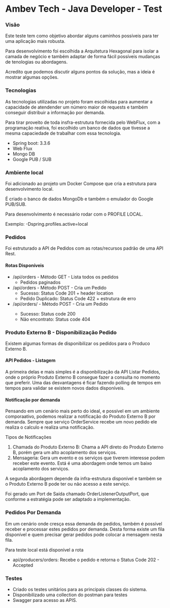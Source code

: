 # Ambev Tech - Java Developer - Test

### Visão
Este teste tem como objetivo abordar alguns caminhos possíveis para ter uma aplicação mais robusta.

Para desenvolvimento foi escolhida a Arquitetura Hexagonal para isolar a camada de negócio e também adaptar de forma fácil possíveis mudanças de tenologias ou abordagens.

Acredito que podemos discutir alguns pontos da solução, mas a ideia é mostrar algumas opções.


### Tecnologias
As tecnologias utilizadas no projeto foram escolhidas para aumentar a capacidade de atendender um número maior de requests e também conseguir distribuir a informação por demanda.

Para tirar proveito de toda insfra-estrutura fornecida pelo WebFlux, com a programação reativa, foi escolhido um banco de dados que tivesse a mesma capaciedade de trabalhar com essa tecnologia.

* Spring boot: 3.3.6
* Web Flux
* Mongo DB
* Google PUB / SUB

### Ambiente local
Foi adicionado ao projeto um Docker Compose que cria a estrutura para desenvolvimento local.

É criado o banco de dados MongoDb e também o emulador do Google PUB/SUB.

Para desenvolvimento é necessário rodar com o PROFILE LOCAL.

Exemplo: -Dspring.profiles.active=local

### Pedidos
Foi estruturado a API de Pedidos com as rotas/recursos padrão de uma API Rest.

#### Rotas Disponíveis
* /api/orders - Método GET - Lista todos os pedidos
  * Pedidos paginados
* /api/orders - Método POST - Cria um Pedido
  * Sucesso: Status Code 201 + header location
  * Pedido Duplicado: Status Code 422 + estrutura de erro
* /api/orders/<id mondo db> - Método POST - Cria um Pedido
  * Sucesso: Status code 200
  * Não encontrato: Status code 404

### Produto Externo B - Disponibilização Pedido
Existem algumas formas de disponibilizar os pedidos para o Produco Externo B.

#### API Pedidos - Listagem
A primeira delas e mais simples é a disponbilização da API Listar Pedidos, onde o próprio Produto Externo B consegue fazer a consulta no momento que preferir.
Uma das desvantagens é ficar fazendo polling de tempos em tempos para validar se existem novos dados disponíveis.

#### Notificação por demanda
Pensando em um cenário mais perto do ideal, e possível em um ambiente comporaativo, podemos realizar a notificação do Produto Externo B por demanda.
Sempre que serviço OrderService recebe um novo pedido ele realiza o calculo e realiza uma notificação.

Tipos de Notificações
1) Chamada do Produto Externo B: Chama a API direto do Produto Externo B, porém gera um alto acoplamento dos serviços.
2) Mensageria: Gera um evento e os serviços que tiverem interesse podem receber este evento. Está é uma abordagem onde temos um baixo acoplamento dos serviços.

A segunda abordagem depende da infra-estrutura disponível e também se o Produto Externo B pode ter ou não acesso a este serviço.

Foi gerado um Port de Saída chamado OrderListenerOutputPort, que conforme a estratégia pode ser adaptado a implementação.


### Pedidos Por Demanda
Em um cenário onde cresça essa demanda de pedidos, também é possível receber e processar estes pedidos por demanda.
Desta forma existe um fila disponível e quem precisar gerar pedidos pode colocar a mensagem nesta fila.

Para teste local está disponível a rota
* api/producers/orders: Recebe o pedido e retorna o Status Code 202 - Accepted


### Testes
* Criado os testes unitários para as principais classes do sistema.
* Disponibilizado uma collection do postman para testes
* Swagger para acesso as APIS.





